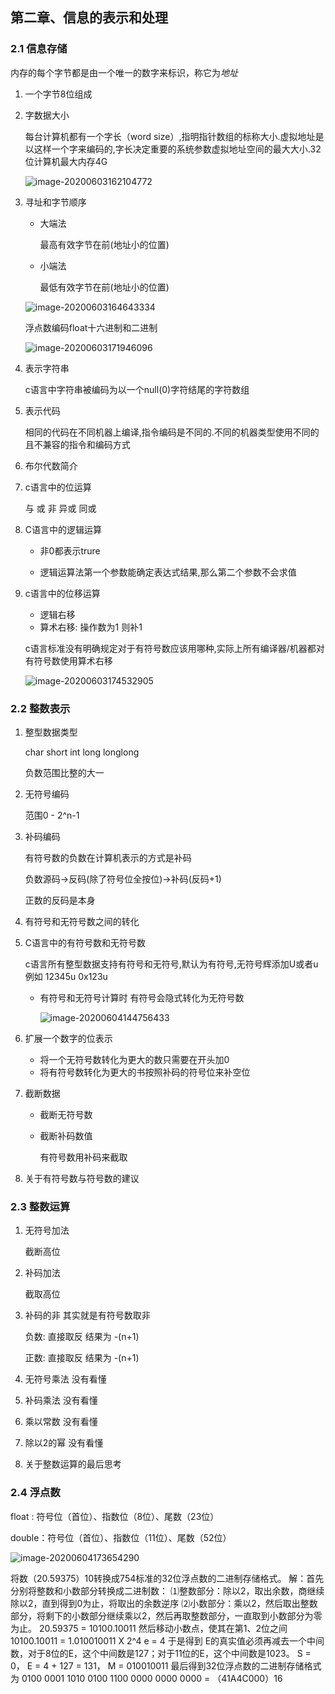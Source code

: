 ## 第二章、信息的表示和处理

### 2.1 信息存储

内存的每个字节都是由一个唯一的数字来标识，称它为*地址*

1. 一个字节8位组成

2. 字数据大小

   每台计算机都有一个字长（word size）,指明指针数组的标称大小.虚拟地址是以这样一个字来编码的,字长决定重要的系统参数虚拟地址空间的最大大小.32位计算机最大内存4G

   ![image-20200603162104772](img/基本数据类型典型大小.png)

3. 寻址和字节顺序

   * 大端法

     最高有效字节在前(地址小的位置)

   * 小端法

     最低有效字节在前(地址小的位置)

   ![image-20200603164643334](img/大端法和小端法.png)

   浮点数编码float十六进制和二进制

   ![image-20200603171946096](img/float和int二进制表示png)

4. 表示字符串

   c语言中字符串被编码为以一个null(0)字符结尾的字符数组

5. 表示代码

   相同的代码在不同机器上编译,指令编码是不同的.不同的机器类型使用不同的且不兼容的指令和编码方式

6. 布尔代数简介

7. c语言中的位运算

   与 或 非 异或  同或

8. C语言中的逻辑运算

   * 非0都表示trure

   * 逻辑运算法第一个参数能确定表达式结果,那么第二个参数不会求值

9. c语言中的位移运算

   * 逻辑右移
   * 算术右移: 操作数为1 则补1

   c语言标准没有明确规定对于有符号数应该用哪种,实际上所有编译器/机器都对有符号数使用算术右移

   ![image-20200603174532905](img/位移很大的位.png)

### 2.2 整数表示

1. 整型数据类型

   char short int long longlong

   负数范围比整的大一

2. 无符号编码

   范围0 - 2^n-1

3. 补码编码

   有符号数的负数在计算机表示的方式是补码

   负数源码->反码(除了符号位全按位)->补码(反码+1)

   正数的反码是本身

4. 有符号和无符号数之间的转化

5. C语言中的有符号数和无符号数

   c语言所有整型数据支持有符号和无符号,默认为有符号,无符号辉添加U或者u例如 12345u 0x123u

   * 有符号和无符号计算时 有符号会隐式转化为无符号数

     ![image-20200604144756433](img/有符号和无符号.png)

6. 扩展一个数字的位表示

   * 将一个无符号数转化为更大的数只需要在开头加0
   * 将有符号数转化为更大的书按照补码的符号位来补空位

7. 截断数据

   * 截断无符号数

   * 截断补码数值

     有符号数用补码来截取

8. 关于有符号数与符号数的建议

### 2.3 整数运算

1. 无符号加法	

   截断高位

2. 补码加法

   截取高位

3. 补码的非 其实就是有符号数取非

   负数: 直接取反 结果为 -(n+1)

   正数: 直接取反 结果为 -(n+1)

4. 无符号乘法 没有看懂

5. 补码乘法  没有看懂

6. 乘以常数 没有看懂

7. 除以2的幂 没有看懂

8. 关于整数运算的最后思考

### 2.4 浮点数

float : 符号位（首位）、指数位（8位）、尾数（23位）

double：符号位（首位）、指数位（11位）、尾数（52位）

![image-20200604173654290](img/浮点数的二进制.png)

将数（20.59375）10转换成754标准的32位浮点数的二进制存储格式。
解：首先分别将整数和小数部分转换成二进制数：
⑴整数部分：除以2，取出余数，商继续除以2，直到得到0为止，将取出的余数逆序
⑵小数部分：乘以2，然后取出整数部分，将剩下的小数部分继续乘以2，然后再取整数部分，一直取到小数部分为零为止。
20.59375 = 10100.10011
然后移动小数点，使其在第1、2位之间
10100.10011 = 1.010010011 X 2^4 e = 4
于是得到
E的真实值必须再减去一个中间数，对于8位的E，这个中间数是127；对于11位的E，这个中间数是1023。
S = 0， E = 4 + 127 = 131， M = 010010011
最后得到32位浮点数的二进制存储格式为
0100 0001 1010 0100 1100 0000 0000 0000 = （41A4C000）16

